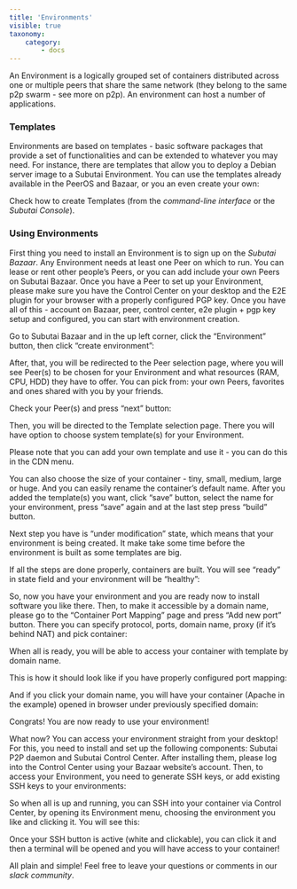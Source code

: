 ```yaml
---
title: 'Environments'
visible: true
taxonomy:
    category:
        - docs
---
```


An Environment is a logically grouped set of containers distributed across one or multiple peers that share the same network (they belong to the same p2p swarm - see more on p2p). An environment can host a number of applications.


### Templates

Environments are based on templates - basic software packages that provide a set of functionalities and can be extended to whatever you may need. For instance, there are templates that allow you to deploy a Debian server image to a Subutai Environment. You can use the templates already available in the PeerOS and Bazaar, or you an even create your own:

Check how to create Templates (from the *command-line interface* or the *Subutai Console*).

### Using Environments


First thing you need to install an Environment is to sign up on the *Subutai Bazaar*. Any Environment needs at least one Peer on which to run. You can lease or rent other people’s Peers, or you can add include your own Peers on Subutai Bazaar. Once you have a Peer to set up your Environment, please make sure you have the Control Center on your desktop and the E2E plugin for your browser with a properly configured PGP key. Once you have all of this - account on Bazaar, peer, control center, e2e plugin + pgp key setup and configured, you can start with environment creation.

Go to Subutai Bazaar and in the up left corner, click the “Environment” button, then click “create environment”:

After, that, you will be redirected to the Peer selection page, where you will see Peer(s) to be chosen for your Environment and what resources (RAM, CPU, HDD) they have to offer. You can pick from: your own Peers, favorites and ones shared with you by your friends.

Check your Peer(s) and press “next” button:

Then, you will be directed to the Template selection page. There you will have option to choose system template(s) for your Environment.

Please note that you can add your own template and use it - you can do this in the CDN menu.

You can also choose the size of your container - tiny, small, medium, large or huge. And you can easily rename the container’s default name. After you added the template(s) you want, click “save” button, select the name for your environment, press “save” again and at the last step press “build” button.

Next step you have is “under modification” state, which means that your environment is being created. It make take some time before the environment is built as some templates are big.

If all the steps are done properly, containers are built. You will see “ready” in state field and your environment will be “healthy”:

So, now you have your environment and you are ready now to install software you like there. Then, to make it accessible by a domain name, please go to the “Container Port Mapping” page and press “Add new port” button. There you can specify protocol, ports, domain name, proxy (if it’s behind NAT) and pick container:

When all is ready, you will be able to access your container with template by domain name.

This is how it should look like if you have properly configured port mapping:

And if you click your domain name, you will have your container (Apache in the example) opened in browser under previously specified domain:

Congrats! You are now ready to use your environment!

What now? You can access your environment straight from your desktop! For this, you need to install and set up the following components: Subutai P2P daemon and Subutai Control Center. After installing them, please log into the Control Center using your Bazaar website’s account. Then, to access your Environment, you need to generate SSH keys, or add existing SSH keys to your environments:

So when all is up and running, you can SSH into your container via Control Center, by opening its Environment menu, choosing the environment you like and clicking it. You will see this:

Once your SSH button is active (white and clickable), you can click it and then a terminal will be opened and you will have access to your container!

All plain and simple! Feel free to leave your questions or comments in our *slack community*.
